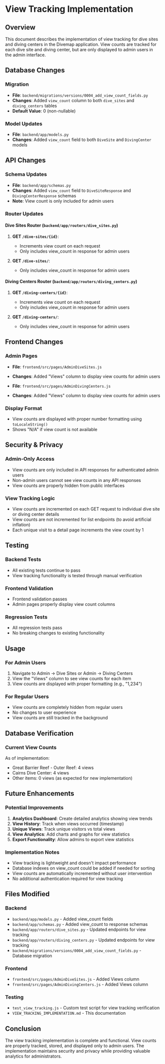 # View Tracking Implementation

## Overview
This document describes the implementation of view tracking for dive sites and diving centers in the Divemap application. View counts are tracked for each dive site and diving center, but are only displayed to admin users in the admin interface.

## Database Changes

### Migration
- **File**: `backend/migrations/versions/0004_add_view_count_fields.py`
- **Changes**: Added `view_count` column to both `dive_sites` and `diving_centers` tables
- **Default Value**: 0 (non-nullable)

### Model Updates
- **File**: `backend/app/models.py`
- **Changes**: Added `view_count` field to both `DiveSite` and `DivingCenter` models

## API Changes

### Schema Updates
- **File**: `backend/app/schemas.py`
- **Changes**: Added `view_count` field to `DiveSiteResponse` and `DivingCenterResponse` schemas
- **Note**: View count is only included for admin users

### Router Updates

#### Dive Sites Router (`backend/app/routers/dive_sites.py`)
1. **GET `/dive-sites/{id}`**: 
   - Increments view count on each request
   - Only includes view_count in response for admin users

2. **GET `/dive-sites/`**:
   - Only includes view_count in response for admin users

#### Diving Centers Router (`backend/app/routers/diving_centers.py`)
1. **GET `/diving-centers/{id}`**:
   - Increments view count on each request
   - Only includes view_count in response for admin users

2. **GET `/diving-centers/`**:
   - Only includes view_count in response for admin users

## Frontend Changes

### Admin Pages
- **File**: `frontend/src/pages/AdminDiveSites.js`
- **Changes**: Added "Views" column to display view counts for admin users

- **File**: `frontend/src/pages/AdminDivingCenters.js`
- **Changes**: Added "Views" column to display view counts for admin users

### Display Format
- View counts are displayed with proper number formatting using `toLocaleString()`
- Shows "N/A" if view count is not available

## Security & Privacy

### Admin-Only Access
- View counts are only included in API responses for authenticated admin users
- Non-admin users cannot see view counts in any API responses
- View counts are properly hidden from public interfaces

### View Tracking Logic
- View counts are incremented on each GET request to individual dive site or diving center details
- View counts are not incremented for list endpoints (to avoid artificial inflation)
- Each unique visit to a detail page increments the view count by 1

## Testing

### Backend Tests
- All existing tests continue to pass
- View tracking functionality is tested through manual verification

### Frontend Validation
- Frontend validation passes
- Admin pages properly display view count columns

### Regression Tests
- All regression tests pass
- No breaking changes to existing functionality

## Usage

### For Admin Users
1. Navigate to Admin → Dive Sites or Admin → Diving Centers
2. View the "Views" column to see view counts for each item
3. View counts are displayed with proper formatting (e.g., "1,234")

### For Regular Users
- View counts are completely hidden from regular users
- No changes to user experience
- View counts are still tracked in the background

## Database Verification

### Current View Counts
As of implementation:
- Great Barrier Reef - Outer Reef: 4 views
- Cairns Dive Center: 4 views
- Other items: 0 views (as expected for new implementation)

## Future Enhancements

### Potential Improvements
1. **Analytics Dashboard**: Create detailed analytics showing view trends
2. **View History**: Track when views occurred (timestamp)
3. **Unique Views**: Track unique visitors vs total views
4. **View Analytics**: Add charts and graphs for view statistics
5. **Export Functionality**: Allow admins to export view statistics

### Implementation Notes
- View tracking is lightweight and doesn't impact performance
- Database indexes on view_count could be added if needed for sorting
- View counts are automatically incremented without user intervention
- No additional authentication required for view tracking

## Files Modified

### Backend
- `backend/app/models.py` - Added view_count fields
- `backend/app/schemas.py` - Added view_count to response schemas
- `backend/app/routers/dive_sites.py` - Updated endpoints for view tracking
- `backend/app/routers/diving_centers.py` - Updated endpoints for view tracking
- `backend/migrations/versions/0004_add_view_count_fields.py` - Database migration

### Frontend
- `frontend/src/pages/AdminDiveSites.js` - Added Views column
- `frontend/src/pages/AdminDivingCenters.js` - Added Views column

### Testing
- `test_view_tracking.js` - Custom test script for view tracking verification
- `VIEW_TRACKING_IMPLEMENTATION.md` - This documentation

## Conclusion

The view tracking implementation is complete and functional. View counts are properly tracked, stored, and displayed only to admin users. The implementation maintains security and privacy while providing valuable analytics for administrators. 